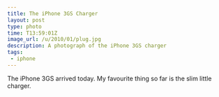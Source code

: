 ```yaml
---
title: The iPhone 3GS Charger
layout: post
type: photo
time: T13:59:01Z
image_url: /u/2010/01/plug.jpg
description: A photograph of the iPhone 3GS charger
tags:
 - iphone
---
```


The iPhone 3GS arrived today. My favourite thing so far is the slim little charger.